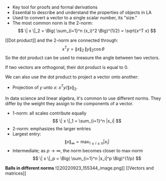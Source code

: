 - Key tool for proofs and formal derivations
- Essential to describe and understand the properties of objects in LA
- Used to convert a vector to a single scalar number, its "size."
- The most common norm is the 2-norm:
$$
\| x \|_2 = \Big( \sum_{i=1}^n (x_i)^2 \Big)^{1/2}
= \sqrt{x^T x}
$$

[[Dot product]] and the 2-norm are connected through:
$$
x^T y = \| x \|_2 \, \| y \|_2 \cos \theta
$$
So the dot product can be used to measure the angle between two vectors.

If two vectors are orthogonal, their dot product is equal to 0.

We can also use the dot product to project a vector onto another:
- Projection of $y$ unto $x$: $x^T y / \|x\|_2$.

In data science and linear algebra, it's common to use different norms. They differ by the weight they assign to the components of a vector.

- 1-norm: all scales contribute equally
$$
\| x \|_1 = \sum_{i=1}^n |x_i|
$$
- 2-norm: emphasizes the larger entries
- Largest entry:
$$
  \| x \|_\infty = \max_{1 \le i \le n} |x_i|
$$
- Intermediate; as $p \to \infty$, the norm becomes closer to max-norm
$$
  \| x \|_p = \Big( \sum_{i=1}^n |x_i|^p \Big)^{1/p}
$$

**Balls in different norms**
![[20220923_155344_image.png]]
[[Vectors and matrices]]